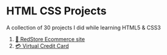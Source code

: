 # HTML CSS Projects
A collection of 30 projects I did while learning HTML5 &amp; CSS3

1. [🛒 RedStore Ecommerce site](/redstore-ecommerce-site)
2. [💳 Virtual Credit Card](/virtual-credit-card)
